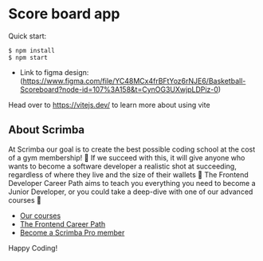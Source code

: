 # Score board app

Quick start:

```
$ npm install
$ npm start

````

- Link to figma design: (https://www.figma.com/file/YC48MCx4frBFtYoz6rNJE6/Basketball-Scoreboard?node-id=107%3A158&t=CynOG3UXwjpLDPiz-0)

Head over to https://vitejs.dev/ to learn more about using vite
## About Scrimba

At Scrimba our goal is to create the best possible coding school at the cost of a gym membership! 💜
If we succeed with this, it will give anyone who wants to become a software developer a realistic shot at succeeding, regardless of where they live and the size of their wallets 🎉
The Frontend Developer Career Path aims to teach you everything you need to become a Junior Developer, or you could take a deep-dive with one of our advanced courses 🚀

- [Our courses](https://scrimba.com/allcourses)
- [The Frontend Career Path](https://scrimba.com/learn/frontend)
- [Become a Scrimba Pro member](https://scrimba.com/pricing)

Happy Coding!
